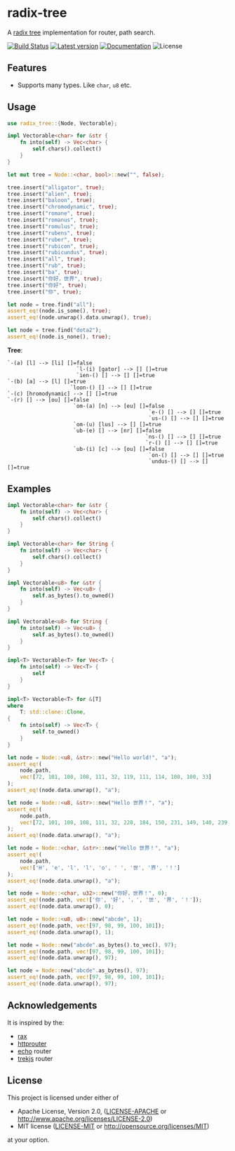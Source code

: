 # radix-tree

A [radix tree] implementation for router, path search.

[![Build Status](https://travis-ci.org/trek-rs/radix-tree.svg?branch=master)](https://travis-ci.org/trek-rs/radix-tree)
[![Latest version](https://img.shields.io/crates/v/radix-tree.svg)](https://crates.io/crates/radix-tree)
[![Documentation](https://docs.rs/radix-tree/badge.svg)](https://docs.rs/radix-tree)
![License](https://img.shields.io/crates/l/radix-tree.svg)

## Features

- Supports many types. Like `char`, `u8` etc.

## Usage

```rust
use radix_tree::{Node, Vectorable};

impl Vectorable<char> for &str {
    fn into(self) -> Vec<char> {
        self.chars().collect()
    }
}

let mut tree = Node::<char, bool>::new("", false);

tree.insert("alligator", true);
tree.insert("alien", true);
tree.insert("baloon", true);
tree.insert("chromodynamic", true);
tree.insert("romane", true);
tree.insert("romanus", true);
tree.insert("romulus", true);
tree.insert("rubens", true);
tree.insert("ruber", true);
tree.insert("rubicon", true);
tree.insert("rubicundus", true);
tree.insert("all", true);
tree.insert("rub", true);
tree.insert("ba", true);
tree.insert("你好，世界", true);
tree.insert("你好", true);
tree.insert("你", true);

let node = tree.find("all");
assert_eq!(node.is_some(), true);
assert_eq!(node.unwrap().data.unwrap(), true);

let node = tree.find("dota2");
assert_eq!(node.is_none(), true);
```

**Tree**:

```
`-(a) [l] --> [li] []=false
                      `l-(i) [gator] --> [] []=true
                      `ien-() [] --> [] []=true
`-(b) [a] --> [l] []=true
                    `loon-() [] --> [] []=true
`-(c) [hromodynamic] --> [] []=true
`-(r) [] --> [ou] []=false
                     `om-(a) [n] --> [eu] []=false
                                             `e-() [] --> [] []=true
                                             `us-() [] --> [] []=true
                     `om-(u) [lus] --> [] []=true
                     `ub-(e) [] --> [nr] []=false
                                            `ns-() [] --> [] []=true
                                            `r-() [] --> [] []=true
                     `ub-(i) [c] --> [ou] []=false
                                             `on-() [] --> [] []=true
                                             `undus-() [] --> [] []=true
```

## Examples

```rust
impl Vectorable<char> for &str {
    fn into(self) -> Vec<char> {
        self.chars().collect()
    }
}

impl Vectorable<char> for String {
    fn into(self) -> Vec<char> {
        self.chars().collect()
    }
}

impl Vectorable<u8> for &str {
    fn into(self) -> Vec<u8> {
        self.as_bytes().to_owned()
    }
}

impl Vectorable<u8> for String {
    fn into(self) -> Vec<u8> {
        self.as_bytes().to_owned()
    }
}

impl<T> Vectorable<T> for Vec<T> {
    fn into(self) -> Vec<T> {
        self
    }
}

impl<T> Vectorable<T> for &[T]
where
    T: std::clone::Clone,
{
    fn into(self) -> Vec<T> {
        self.to_owned()
    }
}

let node = Node::<u8, &str>::new("Hello world!", "a");
assert_eq!(
    node.path,
    vec![72, 101, 108, 108, 111, 32, 119, 111, 114, 108, 100, 33]
);
assert_eq!(node.data.unwrap(), "a");

let node = Node::<u8, &str>::new("Hello 世界！", "a");
assert_eq!(
    node.path,
    vec![72, 101, 108, 108, 111, 32, 228, 184, 150, 231, 149, 140, 239, 188, 129]
);
assert_eq!(node.data.unwrap(), "a");

let node = Node::<char, &str>::new("Hello 世界！", "a");
assert_eq!(
    node.path,
    vec!['H', 'e', 'l', 'l', 'o', ' ', '世', '界', '！']
);
assert_eq!(node.data.unwrap(), "a");

let node = Node::<char, u32>::new("你好，世界！", 0);
assert_eq!(node.path, vec!['你', '好', '，', '世', '界', '！']);
assert_eq!(node.data.unwrap(), 0);

let node = Node::<u8, u8>::new("abcde", 1);
assert_eq!(node.path, vec![97, 98, 99, 100, 101]);
assert_eq!(node.data.unwrap(), 1);

let node = Node::new("abcde".as_bytes().to_vec(), 97);
assert_eq!(node.path, vec![97, 98, 99, 100, 101]);
assert_eq!(node.data.unwrap(), 97);

let node = Node::new("abcde".as_bytes(), 97);
assert_eq!(node.path, vec![97, 98, 99, 100, 101]);
assert_eq!(node.data.unwrap(), 97);
```

## Acknowledgements

It is inspired by the:

- [rax]
- [httprouter]
- [echo] router
- [trekjs] router

## License

This project is licensed under either of

- Apache License, Version 2.0, ([LICENSE-APACHE](LICENSE-APACHE) or
  http://www.apache.org/licenses/LICENSE-2.0)
- MIT license ([LICENSE-MIT](LICENSE-MIT) or
  http://opensource.org/licenses/MIT)

at your option.

[radix tree]: https://en.wikipedia.org/wiki/Radix_tree
[rax]: https://github.com/antirez/rax
[httprouter]: https://github.com/julienschmidt/httprouter
[echo]: https://github.com/labstack/echo
[trekjs]: https://github.com/trekjs/router
